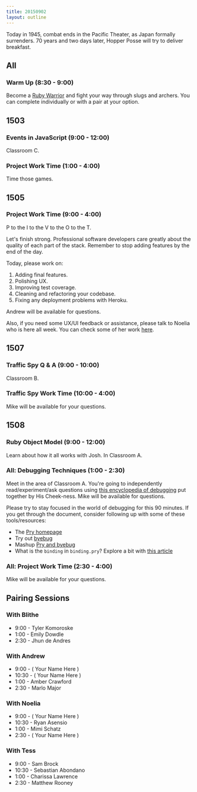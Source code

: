 ```yaml
---
title: 20150902
layout: outline
---
```


Today in 1945, combat ends in the Pacific Theater, as Japan formally surrenders. 70 years and two days later, Hopper Posse will try to deliver breakfast.

## All

### Warm Up (8:30 - 9:00)

Become a [Ruby Warrior](https://www.bloc.io/ruby-warrior/) and fight your way through slugs and archers. You can complete individually or with a pair at your option.


## 1503

### Events in JavaScript (9:00 - 12:00)

Classroom C.

### Project Work Time (1:00 - 4:00)

Time those games.


## 1505

### Project Work Time (9:00 - 4:00)


P to the I to the V to the O to the T.

Let's finish strong. Professional software developers care greatly about the quality of each part of the stack. Remember to stop adding features by the end of the day.

Today, please work on:

1. Adding final features.
2. Polishing UX.
3. Improving test coverage.
4. Cleaning and refactoring your codebase.
5. Fixing any deployment problems with Heroku.

Andrew will be available for questions.

Also, if you need some UX/UI feedback or assistance, please talk to Noelia who is here all week. You can check some of her work [here](https://dribbble.com/noeliacabane).


## 1507

### Traffic Spy Q & A (9:00 - 10:00)

Classroom B.

### Traffic Spy Work Time (10:00 - 4:00)

Mike will be available for your questions.


## 1508

### Ruby Object Model (9:00 - 12:00)

Learn about how it all works with Josh. In Classroom A.

### All: Debugging Techniques (1:00 - 2:30)

Meet in the area of Classroom A. You're going to independently read/experiment/ask questions
using [this encyclopedia of debugging](https://github.com/turingschool/curriculum/blob/master/source/topics/debugging/debugging.markdown) put together by His Cheek-ness. Mike will be
available for questions.

Please try to stay focused in the world of debugging for this 90 minutes. If you
get through the document, consider following up with some of these tools/resources:

* The [Pry homepage](http://pryrepl.org/)
* Try out [byebug](https://github.com/deivid-rodriguez/byebug)
* Mashup [Pry and byebug](https://github.com/deivid-rodriguez/pry-byebug)
* What is the `binding` in `binding.pry`? Explore a bit with [this article](http://dandemeyere.com/blog/the-power-of-lambda-bindings-and-blocks-in-ruby)

### All: Project Work Time (2:30 - 4:00)

Mike will be available for your questions.

## Pairing Sessions

### With Blithe

* 9:00 - Tyler Komoroske
* 1:00 - Emily Dowdle
* 2:30 - Jhun de Andres

### With Andrew

* 9:00 - ( Your Name Here )
* 10:30 - ( Your Name Here )
* 1:00 - Amber Crawford
* 2:30 - Marlo Major

### With Noelia

* 9:00 - ( Your Name Here )
* 10:30 - Ryan Asensio
* 1:00 - Mimi Schatz
* 2:30 - ( Your Name Here )

### With Tess

* 9:00 - Sam Brock
* 10:30 - Sebastian Abondano
* 1:00 - Charissa Lawrence
* 2:30 - Matthew Rooney
